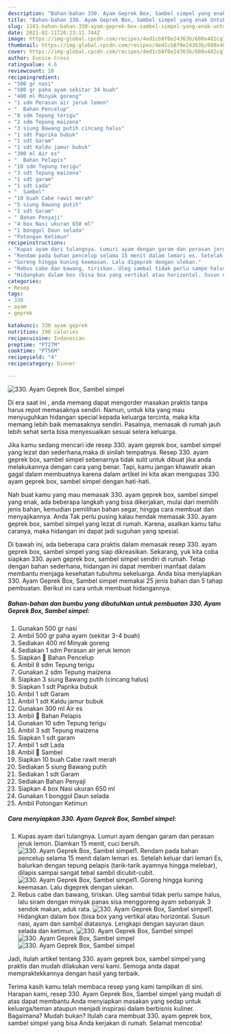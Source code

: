 ```yaml
---
description: "Bahan-bahan 330. Ayam Geprek Box, Sambel simpel yang enak Untuk Jualan"
title: "Bahan-bahan 330. Ayam Geprek Box, Sambel simpel yang enak Untuk Jualan"
slug: 1181-bahan-bahan-330-ayam-geprek-box-sambel-simpel-yang-enak-untuk-jualan
date: 2021-02-11T20:23:11.744Z
image: https://img-global.cpcdn.com/recipes/4ed1cb8f0e24363b/680x482cq70/330-ayam-geprek-box-sambel-simpel-foto-resep-utama.jpg
thumbnail: https://img-global.cpcdn.com/recipes/4ed1cb8f0e24363b/680x482cq70/330-ayam-geprek-box-sambel-simpel-foto-resep-utama.jpg
cover: https://img-global.cpcdn.com/recipes/4ed1cb8f0e24363b/680x482cq70/330-ayam-geprek-box-sambel-simpel-foto-resep-utama.jpg
author: Eunice Cross
ratingvalue: 4.6
reviewcount: 10
recipeingredient:
- "500 gr nasi"
- "500 gr paha ayam sekitar 34 buah"
- "400 ml Minyak goreng"
- "1 sdm Perasan air jeruk lemon"
- "  Bahan Pencelup"
- "8 sdm Tepung terigu"
- "2 sdm Tepung maizena"
- "3 siung Bawang putih cincang halus"
- "1 sdt Paprika bubuk"
- "1 sdt Garam"
- "1 sdt Kaldu jamur bubuk"
- "300 ml Air es"
- "  Bahan Pelapis"
- "10 sdm Tepung terigu"
- "3 sdt Tepung maizena"
- "1 sdt garam"
- "1 sdt Lada"
- "  Sambel"
- "10 buah Cabe rawit merah"
- "5 siung Bawang putih"
- "1 sdt Garam"
- " Bahan Penyaji"
- "4 box Nasi ukuran 650 ml"
- "1 bonggol Daun selada"
- "Potongan Ketimun"
recipeinstructions:
- "Kupas ayam dari tulangnya. Lumuri ayam dengan garam dan perasan jeruk lemon. Diamkan 15 menit, cuci bersih."
- "Rendam pada bahan pencelup selama 15 menit dalam lemari es. Setelah keluar dari lemari Es, balurkan dengan tepung pelapis (tarik-tarik ayamnya hingga melebar), dilapis sampai sangat tebal sambil dicubit-cubit."
- "Goreng hingga kuning keemasan. Lalu digeprek dengan ulekan."
- "Rebus cabe dan bawang, tiriskan. Uleg sambal tidak perlu sampe halus, lalu siram dengan minyak panas sisa menggoreng ayam sebanyak 3 sendok makan, aduk rata."
- "Hidangkan dalam box (bisa box yang vertikal atau horizontal. Susun nasi, ayam dan sambal diatasnya. Lengkapi dengan sayuran daun selada dan ketimun."
categories:
- Resep
tags:
- 330
- ayam
- geprek

katakunci: 330 ayam geprek 
nutrition: 198 calories
recipecuisine: Indonesian
preptime: "PT27M"
cooktime: "PT56M"
recipeyield: "4"
recipecategory: Dinner

---
```



![330. Ayam Geprek Box, Sambel simpel](https://img-global.cpcdn.com/recipes/4ed1cb8f0e24363b/680x482cq70/330-ayam-geprek-box-sambel-simpel-foto-resep-utama.jpg)

Di era  saat ini , anda memang dapat mengorder masakan praktis tanpa harus repot memasaknya sendiri. Namun, untuk kita yang mau menyuguhkan hidangan special kepada keluarga tercinta, maka kita memang lebih baik memasaknya sendiri. Pasalnya, memasak di rumah jauh lebih sehat serta bisa menyesuaikan sesuai selera keluarga.

Jika kamu sedang mencari ide resep 330. ayam geprek box, sambel simpel yang lezat dan sederhana,maka di sinilah tempatnya. Resep 330. ayam geprek box, sambel simpel  sebenarnya tidak sulit untuk dibuat jika anda melakukannya dengan cara yang benar. Tapi, kamu jangan khawatir akan gagal dalam membuatnya 
karena dalam artikel ini kita akan mengupas 330. ayam geprek box, sambel simpel dengan hati-hati.  



Nah buat kamu yang mau memasak 330. ayam geprek box, sambel simpel yang enak, ada beberapa langkah yang bisa dikerjakan, mulai dari memilih jenis bahan, kemudian pemilihan bahan segar, hingga cara membuat dan menyajikannya. Anda Tak perlu pusing kalau hendak memasak 330. ayam geprek box, sambel simpel yang lezat di rumah. Karena, asalkan kamu  tahu caranya, maka hidangan ini dapat jadi suguhan yang spesial.

Di bawah ini, ada beberapa cara praktis  dalam memasak resep 330. ayam geprek box, sambel simpel yang siap dikreasikan. Sekarang, yuk kita coba siapkan 330. ayam geprek box, sambel simpel sendiri di rumah. Tetap dengan bahan sederhana, hidangan ini dapat memberi manfaat dalam membantu menjaga kesehatan tubuhmu sekeluarga. Anda bisa menyiapkan 330. Ayam Geprek Box, Sambel simpel memakai 25 jenis bahan dan 5 tahap pembuatan. Berikut ini cara untuk membuat hidangannya.

<!--inarticleads1-->

##### Bahan-bahan dan bumbu yang dibutuhkan untuk pembuatan 330. Ayam Geprek Box, Sambel simpel:

1. Gunakan 500 gr nasi
1. Ambil 500 gr paha ayam (sekitar 3-4 buah)
1. Sediakan 400 ml Minyak goreng
1. Sediakan 1 sdm Perasan air jeruk lemon
1. Siapkan  🌸 Bahan Pencelup
1. Ambil 8 sdm Tepung terigu
1. Gunakan 2 sdm Tepung maizena
1. Siapkan 3 siung Bawang putih (cincang halus)
1. Siapkan 1 sdt Paprika bubuk
1. Ambil 1 sdt Garam
1. Ambil 1 sdt Kaldu jamur bubuk
1. Gunakan 300 ml Air es
1. Ambil  🌸 Bahan Pelapis
1. Gunakan 10 sdm Tepung terigu
1. Ambil 3 sdt Tepung maizena
1. Siapkan 1 sdt garam
1. Ambil 1 sdt Lada
1. Ambil  🌸 Sambel
1. Siapkan 10 buah Cabe rawit merah
1. Sediakan 5 siung Bawang putih
1. Sediakan 1 sdt Garam
1. Sediakan  Bahan Penyaji
1. Siapkan 4 box Nasi ukuran 650 ml
1. Gunakan 1 bonggol Daun selada
1. Ambil Potongan Ketimun




<!--inarticleads2-->

##### Cara menyiapkan 330. Ayam Geprek Box, Sambel simpel:

1. Kupas ayam dari tulangnya. Lumuri ayam dengan garam dan perasan jeruk lemon. Diamkan 15 menit, cuci bersih.
<img src="//assets-global.cpcdn.com/assets/icons/button_play-2c75c40dde080a61004c1f40b05d8f140eaff45d7e9e6481dc71c63d2e7c4909.png" alt="330. Ayam Geprek Box, Sambel simpel">1. Rendam pada bahan pencelup selama 15 menit dalam lemari es. Setelah keluar dari lemari Es, balurkan dengan tepung pelapis (tarik-tarik ayamnya hingga melebar), dilapis sampai sangat tebal sambil dicubit-cubit.
<img src="//assets-global.cpcdn.com/assets/icons/button_play-2c75c40dde080a61004c1f40b05d8f140eaff45d7e9e6481dc71c63d2e7c4909.png" alt="330. Ayam Geprek Box, Sambel simpel">1. Goreng hingga kuning keemasan. Lalu digeprek dengan ulekan.
1. Rebus cabe dan bawang, tiriskan. Uleg sambal tidak perlu sampe halus, lalu siram dengan minyak panas sisa menggoreng ayam sebanyak 3 sendok makan, aduk rata.
<img src="//assets-global.cpcdn.com/assets/icons/button_play-2c75c40dde080a61004c1f40b05d8f140eaff45d7e9e6481dc71c63d2e7c4909.png" alt="330. Ayam Geprek Box, Sambel simpel">1. Hidangkan dalam box (bisa box yang vertikal atau horizontal. Susun nasi, ayam dan sambal diatasnya. Lengkapi dengan sayuran daun selada dan ketimun.
<img src="//assets-global.cpcdn.com/assets/icons/button_play-2c75c40dde080a61004c1f40b05d8f140eaff45d7e9e6481dc71c63d2e7c4909.png" alt="330. Ayam Geprek Box, Sambel simpel"><img src="//assets-global.cpcdn.com/assets/icons/button_play-2c75c40dde080a61004c1f40b05d8f140eaff45d7e9e6481dc71c63d2e7c4909.png" alt="330. Ayam Geprek Box, Sambel simpel"><img src="//assets-global.cpcdn.com/assets/icons/button_play-2c75c40dde080a61004c1f40b05d8f140eaff45d7e9e6481dc71c63d2e7c4909.png" alt="330. Ayam Geprek Box, Sambel simpel">



Jadi, itulah artikel tentang  330. ayam geprek box, sambel simpel  yang praktis dan mudah dilakukan versi kami. Semoga anda dapat mempraktekkannya dengan hasil yang terbaik. 

Terima kasih kamu telah membaca resep yang kami tampilkan di sini. Harapan kami, resep  330. Ayam Geprek Box, Sambel simpel yang mudah di atas dapat membantu Anda menyiapkan masakan yang sedap untuk keluarga/teman ataupun menjadi inspirasi dalam berbisnis kuliner. Bagaimana? Mudah bukan? Itulah cara membuat 330. ayam geprek box, sambel simpel yang bisa Anda kerjakan di rumah. Selamat mencoba!

